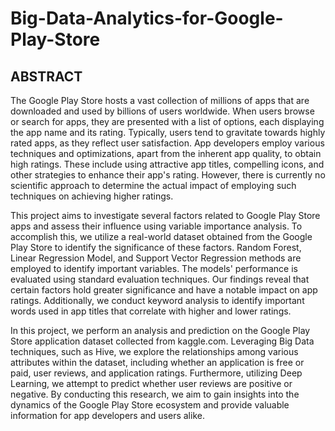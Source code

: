 # Big-Data-Analytics-for-Google-Play-Store
## ABSTRACT


The Google Play Store hosts a vast collection of millions of apps that are downloaded and used by billions of users worldwide. When users browse or search for apps, they are presented with a list of options, each displaying the app name and its rating. Typically, users tend to gravitate towards highly rated apps, as they reflect user satisfaction. App developers employ various techniques and optimizations, apart from the inherent app quality, to obtain high ratings. These include using attractive app titles, compelling icons, and other strategies to enhance their app's rating. However, there is currently no scientific approach to determine the actual impact of employing such techniques on achieving higher ratings.

This project aims to investigate several factors related to Google Play Store apps and assess their influence using variable importance analysis. To accomplish this, we utilize a real-world dataset obtained from the Google Play Store to identify the significance of these factors. Random Forest, Linear Regression Model, and Support Vector Regression methods are employed to identify important variables. The models' performance is evaluated using standard evaluation techniques. Our findings reveal that certain factors hold greater significance and have a notable impact on app ratings. Additionally, we conduct keyword analysis to identify important words used in app titles that correlate with higher and lower ratings.

In this project, we perform an analysis and prediction on the Google Play Store application dataset collected from kaggle.com. Leveraging Big Data techniques, such as Hive, we explore the relationships among various attributes within the dataset, including whether an application is free or paid, user reviews, and application ratings. Furthermore, utilizing Deep Learning, we attempt to predict whether user reviews are positive or negative. By conducting this research, we aim to gain insights into the dynamics of the Google Play Store ecosystem and provide valuable information for app developers and users alike.
